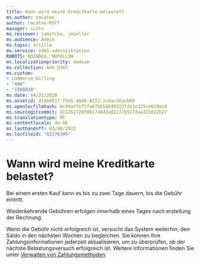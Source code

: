 ```yaml
---
title: Wann wird meine Kreditkarte belastet?
ms.author: cmcatee
author: cmcatee-MSFT
manager: scotv
ms.reviewer: jamitche, jmueller
ms.audience: Admin
ms.topic: article
ms.service: o365-administration
ROBOTS: NOINDEX, NOFOLLOW
ms.localizationpriority: medium
ms.collection: Adm_O365
ms.custom:
- commerce_billing
- "446"
- "1500018"
ms.date: 04/21/2020
ms.assetid: 43db851f-f5e5-4849-8222-2c8ac26acb60
ms.openlocfilehash: 6c44affe71fa67bb54699323fda1e325ce619ac8
ms.sourcegitcommit: d11262728f0617a843a0117cb5172aa322022b27
ms.translationtype: MT
ms.contentlocale: de-DE
ms.lasthandoff: 03/08/2022
ms.locfileid: "63176395"
---
```

# <a name="when-is-my-credit-card-charged"></a>Wann wird meine Kreditkarte belastet?

Bei einem ersten Kauf kann es bis zu zwei Tage dauern, bis die Gebühr eintritt.
  
Wiederkehrende Gebühren erfolgen innerhalb eines Tages nach erstellung der Rechnung.
  
Wenn die Gebühr nicht erfolgreich ist, versucht das System weiterhin, den Saldo in den nächsten Wochen zu begleichen. Sie können Ihre Zahlungsinformationen jederzeit aktualisieren, um zu überprüfen, ob der nächste Belastungsversuch erfolgreich ist. Weitere Informationen finden Sie unter [Verwalten von Zahlungsmethoden](https://docs.microsoft.com/microsoft-365/commerce/billing-and-payments/manage-payment-methods).